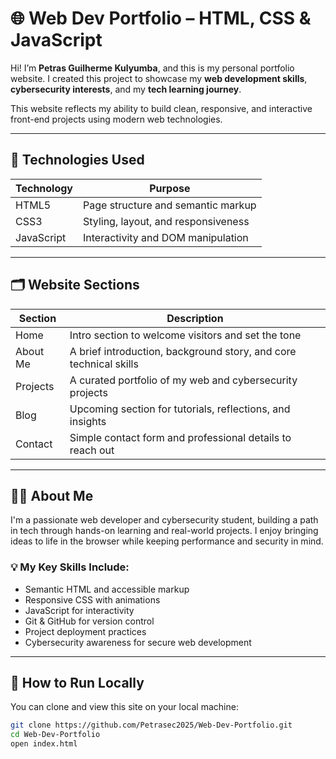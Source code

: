 # 🌐 Web Dev Portfolio – HTML, CSS & JavaScript

Hi! I’m **Petras Guilherme Kulyumba**, and this is my personal portfolio website. I created this project to showcase my **web development skills**, **cybersecurity interests**, and my **tech learning journey**.

This website reflects my ability to build clean, responsive, and interactive front-end projects using modern web technologies.

---

## 🧰 Technologies Used

| Technology | Purpose                            |
|------------|------------------------------------|
| HTML5      | Page structure and semantic markup |
| CSS3       | Styling, layout, and responsiveness|
| JavaScript | Interactivity and DOM manipulation |

---

## 🗂 Website Sections

| Section   | Description                                                                 |
|-----------|-----------------------------------------------------------------------------|
| Home      | Intro section to welcome visitors and set the tone                          |
| About Me  | A brief introduction, background story, and core technical skills           |
| Projects  | A curated portfolio of my web and cybersecurity projects                    |
| Blog      | Upcoming section for tutorials, reflections, and insights                   |
| Contact   | Simple contact form and professional details to reach out                   |

---

## 👨‍💻 About Me

I'm a passionate web developer and cybersecurity student, building a path in tech through hands-on learning and real-world projects. I enjoy bringing ideas to life in the browser while keeping performance and security in mind.

### 💡 My Key Skills Include:

- Semantic HTML and accessible markup  
- Responsive CSS with animations  
- JavaScript for interactivity  
- Git & GitHub for version control  
- Project deployment practices  
- Cybersecurity awareness for secure web development

---

## 🚀 How to Run Locally

You can clone and view this site on your local machine:

```bash
git clone https://github.com/Petrasec2025/Web-Dev-Portfolio.git
cd Web-Dev-Portfolio
open index.html

